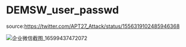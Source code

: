# DEMSW_user_passwd

source:https://twitter.com/APT27_Attack/status/1556319102485946368

![企业微信截图_16599437472072](https://user-images.githubusercontent.com/54984589/183363488-df64124e-a622-45c8-9531-d69e1d50a844.png)

